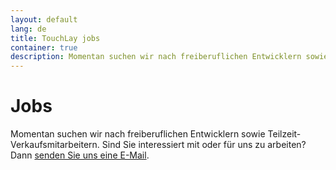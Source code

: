 ```yaml
---
layout: default
lang: de
title: TouchLay jobs
container: true
description: Momentan suchen wir nach freiberuflichen Entwicklern sowie Teilzeit-Verkaufsmitarbeitern.
---
```


# Jobs

Momentan suchen wir nach freiberuflichen Entwicklern sowie Teilzeit-Verkaufsmitarbeitern. Sind Sie interessiert mit oder für
uns zu arbeiten? Dann [senden Sie uns eine E-Mail](mailto:hello@touchlay.com).
